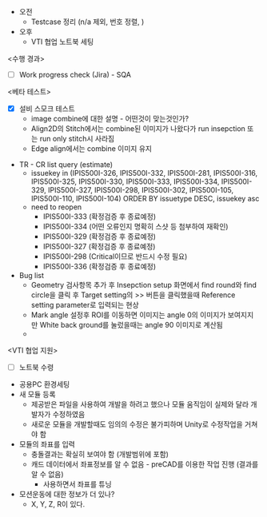 - 오전
	- Testcase 정리 (n/a 제외, 번호 정렬, )
- 오후
	- VTI 협업 노트북 세팅

<수행 경과>
- [ ] Work progress check (Jira) - SQA

<베타 테스트>
- [x] 설비 스모크 테스트
	- image combine에 대한 설명 - 어떤것이 맞는것인가?
	- Align2D의 Stitch에서는 combine된 이미지가 나왔다가 run insepction 또는 run only stitch시 사라짐
	- Edge align에서는 combine 이미지 유지
- TR - CR list query (estimate)
	- issuekey in (IPIS500I-326, IPIS500I-332, IPIS500I-281, IPIS500I-316, IPIS500I-325, IPIS500I-330, IPIS500I-333, IPIS500I-334, IPIS500I-329, IPIS500I-327, IPIS500I-298, IPIS500I-302, IPIS500I-105, IPIS500I-110, IPIS500I-104) ORDER BY issuetype DESC, issuekey asc
	- need to reopen
		- IPIS500I-333 (확정검증 후 종료예정)
		- IPIS500I-334 (어떤 오류인지 명확히 스샷 등 첨부하여 재확인)
		- IPIS500I-329 (확정검증 후 종료예정)
		- IPIS500I-327 (확정검증 후 종료예정)
		- IPIS500I-298 (Critical이므로 반드시 수정 필요)
		- IPIS500I-336 (확정검증 후 종료예정)
- Bug list
	- Geometry 검사항목 추가 후 Insepction setup 화면에서 find round와 find circle을 클릭 후 Target setting의 >> 버튼을 클릭했을때 Reference setting parameter로 입력되는 현상
	- Mark angle 설정후 ROI를 이동하면 이미지는 angle 0의 이미지가 보여지지만 White back ground를 눌렀을때는 angle 90 이미지로 계산됨
	- 

<VTI 협업 지원>
- [ ] 노트북 수령
- 공용PC 환경세팅
- 새 모듈 등록
	- 제공받은 파일을 사용하여 개발을 하려고 했으나 모듈 움직임이 실제와 달라 개발자가 수정하였음
	- 새로운 모듈을 개발할때도 임의의 수정은 불가피하며 Unity로 수정작업을 거쳐야 함
- 모듈의 좌표를 입력
	- 충돌결과는 확실히 보여야 함 (개발범위에 포함)
	- 캐드 데이터에서 좌표정보를 알 수 없음 - preCAD를 이용한 작업 진행 (결과를 알 수 없음)
		- 사용하면서 좌표를 튜닝
- 모션운동에 대한 정보가 더 있나?
	- X, Y, Z, R이 있다.